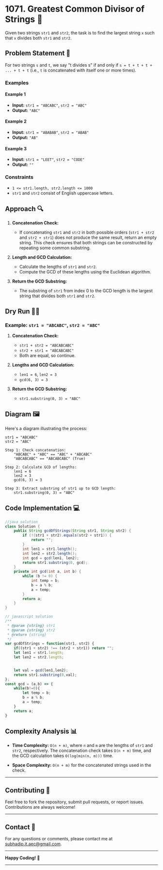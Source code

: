 # 1071. Greatest Common Divisor of Strings 🚀

Given two strings `str1` and `str2`, the task is to find the largest string `x` such that `x` divides both `str1` and `str2`.

## Problem Statement 📝

For two strings `s` and `t`, we say "t divides s" if and only if `s = t + t + t + ... + t + t` (i.e., `t` is concatenated with itself one or more times).

### Examples

#### Example 1
- **Input:** `str1 = "ABCABC"`, `str2 = "ABC"`
- **Output:** `"ABC"`

#### Example 2
- **Input:** `str1 = "ABABAB"`, `str2 = "ABAB"`
- **Output:** `"AB"`

#### Example 3
- **Input:** `str1 = "LEET"`, `str2 = "CODE"`
- **Output:** `""`

### Constraints
- `1 <= str1.length, str2.length <= 1000`
- `str1` and `str2` consist of English uppercase letters.

## Approach 🔍

1. **Concatenation Check:** 
    - If concatenating `str1` and `str2` in both possible orders (`str1 + str2` and `str2 + str1`) does not produce the same result, return an empty string. This check ensures that both strings can be constructed by repeating some common substring.
    
2. **Length and GCD Calculation:**
    - Calculate the lengths of `str1` and `str2`.
    - Compute the GCD of these lengths using the Euclidean algorithm.

3. **Return the GCD Substring:**
    - The substring of `str1` from index 0 to the GCD length is the largest string that divides both `str1` and `str2`.

## Dry Run 🏃‍♂️

### Example: `str1 = "ABCABC"`, `str2 = "ABC"`

1. **Concatenation Check:**
    - `str1 + str2 = "ABCABCABC"`
    - `str2 + str1 = "ABCABCABC"`
    - Both are equal, so continue.

2. **Lengths and GCD Calculation:**
    - `len1 = 6`, `len2 = 3`
    - `gcd(6, 3) = 3`

3. **Return the GCD Substring:**
    - `str1.substring(0, 3) = "ABC"`

## Diagram 🖼️

Here's a diagram illustrating the process:

```
str1 = "ABCABC"
str2 = "ABC"

Step 1: Check concatenation:
    "ABCABC" + "ABC" == "ABC" + "ABCABC"
    "ABCABCABC" == "ABCABCABC" (True)

Step 2: Calculate GCD of lengths:
    len1 = 6
    len2 = 3
    gcd(6, 3) = 3

Step 3: Extract substring of str1 up to GCD length:
    str1.substring(0, 3) = "ABC"
```

## Code Implementation 💻

```java []
//java solution
class Solution {
    public String gcdOfStrings(String str1, String str2) {
        if (!(str1 + str2).equals(str2 + str1)) {
            return "";
        }
        int len1 = str1.length();
        int len2 = str2.length();
        int gcd = gcd(len1, len2);
        return str1.substring(0, gcd);
    }
    private int gcd(int a, int b) {
        while (b != 0) {
            int temp = b;
            b = a % b;
            a = temp;
        }
        return a;
    }
}
```
```javascript []
// javascript solution
/**
 * @param {string} str1
 * @param {string} str2
 * @return {string}
 */
var gcdOfStrings = function(str1, str2) {
    if((str1 + str2) !== (str2 + str1)) return "";
    let len1 = str1.length;
    let len2 = str2.length;


    let val = gcd(len1,len2);
    return str1.substring(0,val);
};
const gcd = (a,b) => {
    while(b!=0){
        let temp = b;
        b = a % b;
        a = temp;
    }
    return a;
}
```

## Complexity Analysis 📊

- **Time Complexity:** `O(n + m)`, where `n` and `m` are the lengths of `str1` and `str2`, respectively. The concatenation check takes `O(n + m)` time, and the GCD calculation takes `O(log(min(n, m)))` time.
  
- **Space Complexity:** `O(n + m)` for the concatenated strings used in the check.

---

## Contributing 🙌

Feel free to fork the repository, submit pull requests, or report issues. Contributions are always welcome!

---

## Contact 📧

For any questions or comments, please contact me at [subhadip.it.aec@gmail.com](subhadip.it.aec@gmail.com).

---

**Happy Coding!** 🎉

---
